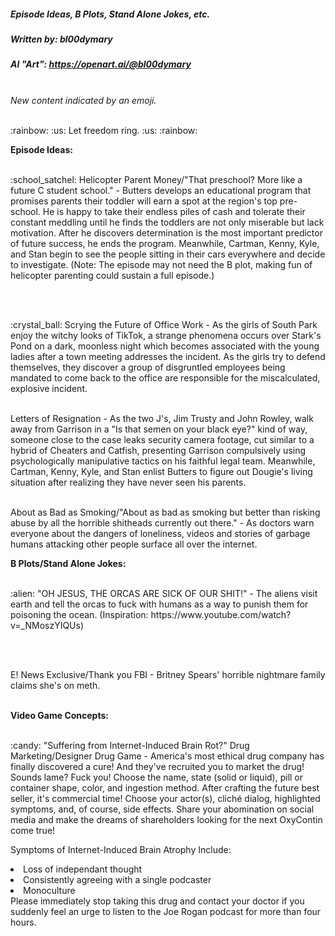 <!-- Check branch!!! -->
##### Episode Ideas, B Plots, Stand Alone Jokes, etc.
##### Written by: bl00dymary
##### AI "Art": https://openart.ai/@bl00dymary
<br>
<i>New content indicated by an emoji.</i>
</br>
<p><br> :rainbow: :us: Let freedom ring. :us: :rainbow: <br></p>

<strong> Episode Ideas: </strong>
<p><br>
:school_satchel: Helicopter Parent Money/"That preschool? More like a future C student school." - Butters develops an educational program that promises parents their toddler will earn a spot at the region's top pre-school. He is happy to take their endless piles of cash and tolerate their constant meddling until he finds the toddlers are not only miserable but lack motivation. After he discovers determination is the most important predictor of future success, he ends the program. Meanwhile, Cartman, Kenny, Kyle, and Stan begin to see the people sitting in their cars everywhere and decide to investigate. (Note: The episode may not need the B plot, making fun of helicopter parenting could sustain a full episode.)
</p></br>
<p><br>
:crystal_ball: Scrying the Future of Office Work - As the girls of South Park enjoy the witchy looks of TikTok, a strange phenomena occurs over Stark's Pond on a dark, moonless night which becomes associated with the young ladies after a town meeting addresses the incident. As the girls try to defend themselves, they discover a group of disgruntled employees being mandated to come back to the office are responsible for the miscalculated, explosive incident.
</br></p>
<p><br>
Letters of Resignation - As the two J's, Jim Trusty and John Rowley, walk away from Garrison in a "Is that semen on your black eye?" kind of way, someone close to the case leaks security camera footage, cut similar to a hybrid of Cheaters and Catfish, presenting Garrison compulsively using psychologically manipulative tactics on his faithful legal team. Meanwhile, Cartman, Kenny, Kyle, and Stan enlist Butters to figure out Dougie's living situation after realizing they have never seen his parents.
</br></p>
<p><br>
About as Bad as Smoking/"About as bad as smoking but better than risking abuse by all the horrible shitheads currently out there." - As doctors warn everyone about the dangers of loneliness, videos and stories of garbage humans attacking other people surface all over the internet.
</br></p>
<strong> B Plots/Stand Alone Jokes: </strong>
<p><br>
:alien: "OH JESUS, THE ORCAS ARE SICK OF OUR SHIT!" - The aliens visit earth and tell the orcas to fuck with humans as a way to punish them for poisoning the ocean. (Inspiration: https://www.youtube.com/watch?v=_NMoszYIQUs)
</p></br>
<p><br>
E! News Exclusive/Thank you FBI - Britney Spears' horrible nightmare family claims she's on meth.
</p></br>
<strong> Video Game Concepts: </strong>
<p><br>
:candy: "Suffering from Internet-Induced Brain Rot?" Drug Marketing/Designer Drug Game - America's most ethical drug company has finally discovered a cure! And they've recruited you to market the drug! Sounds lame? Fuck you! Choose the name, state (solid or liquid), pill or container shape, color, and ingestion method. After crafting the future best seller, it's commercial time! Choose your actor(s), cliché dialog, highlighted symptoms, and, of course, side effects. Share your abomination on social media and make the dreams of shareholders looking for the next OxyContin come true!
<p>
Symptoms of Internet-Induced Brain Atrophy Include:
<li>Loss of independant thought</li>
<li>Consistently agreeing with a single podcaster</li>
<li>Monoculture</li>
Please immediately stop taking this drug and contact your doctor if you suddenly feel an urge to listen to the Joe Rogan podcast for more than four hours.
</p>
</p><br>
